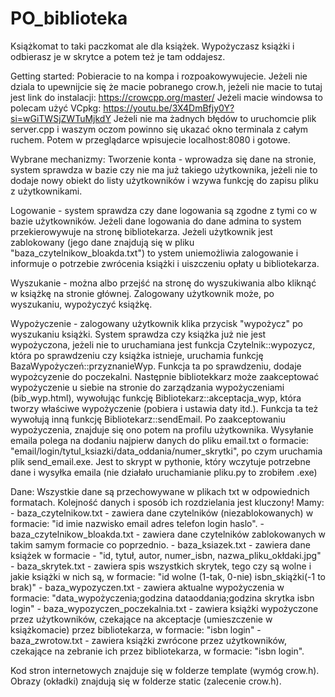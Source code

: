 # PO_biblioteka
Książkomat to taki paczkomat ale dla książek. Wypożyczasz książki i odbierasz je w skrytce a potem też je tam oddajesz.

Getting started:
Pobieracie to na kompa i rozpoakowywujecie. Jeżeli nie dziala to upewnijcie się że macie pobranego crow.h, jeżeli nie macie to tutaj jest link do instalacji:
https://crowcpp.org/master/
Jeżeli macie windowsa to polecam użyć VCpkg:
https://youtu.be/3X4DmBfjy0Y?si=wGiTWSjZWTuMjkdY
Jeżeli nie ma żadnych błędów to uruchomcie plik server.cpp i waszym oczom powinno się ukazać okno terminala z całym ruchem.
Potem w przeglądarce wpisujecie localhost:8080 i gotowe.

Wybrane mechanizmy:
    Tworzenie konta - wprowadza się dane na stronie, system sprawdza w bazie czy nie ma już takiego użytkownika, jeżeli nie to dodaje nowy obiekt do listy użytkowników i wzywa   funkcję do zapisu pliku z użytkownikami.

  Logowanie - system sprawdza czy dane logowania są zgodne z tymi co w bazie użytkowników. Jeżeli dane logowania do dane admina to system przekierowywuje na stronę bibliotekarza.
  Jeżeli użytkownik jest zablokowany (jego dane znajdują się w pliku "baza_czytelnikow_bloakda.txt") to ystem uniemożliwia zalogowanie i informuje o potrzebie zwrócenia książki i uiszczeniu opłaty u bibliotekarza.

  Wyszukanie - można albo przejść na stronę do wyszukiwania albo kliknąć w książkę na stronie głównej. Zalogowany użytkownik może, po wyszukaniu, wypożyczyć książkę.

  Wypożyczenie - zalogowany użytkownik klika przycisk "wypożycz" po wyszukaniu książki. System sprawdza czy książka już nie jest wypożyczona, jeżeli nie to uruchamiana jest funkcja Czytelnik::wypozycz, która po sprawdzeniu czy książka istnieje, uruchamia funkcję BazaWypożyczeń::przyznanieWyp. Funkcja ta po sprawdzeniu, dodaje wypożcyzenie do poczekalni.
  Następnie bibliotekkarz może zaakceptować wypożyczenie u siebie na stronie do zarządzania wypożyczeniami (bib_wyp.html), wywołując funkcję Bibliotekarz::akceptacja_wyp, która tworzy właściwe wypożyczenie (pobiera i ustawia daty itd.). Funkcja ta też wywołują inną funkcję Bibliotekarz::sendEmail. Po zaakceptowaniu wypożyczenia, znajduje się ono potem na profilu użytkownika.
  Wysyłanie emaila polega na dodaniu najpierw danych do pliku email.txt o formacie: "email/login/tytul_ksiazki/data_oddania/numer_skrytki", po czym uruchamia plik send_email.exe.
  Jest to skrypt w pythonie, który wczytuje potrzebne dane i wysyłka emaila (nie działało uruchamianie pliku.py to zrobiłem .exe)

Dane:
  Wszystkie dane są przechowywane w plikach txt w odpowiednich formatach. Kolejność danych i sposób ich rozdzielania jest kluczony!
    Mamy:
      - baza_czytelnikow.txt - zawiera dane czytelników (niezablokowanych) w formacie: "id imie nazwisko email adres telefon login haslo".
      - baza_czytelnikow_bloakda.txt - zawiera dane czytelników zablokowanych w takim samym formacie co poprzednio.
      - baza_ksiazek.txt - zawiera dane książek w formacie - "id, tytuł, autor, numer_isbn, nazwa_pliku_okłdaki.jpg"
      - baza_skrytek.txt - zawiera spis wszystkich skrytek, tego czy są wolne i jakie książki w nich są, w formacie: "id wolne (1-tak, 0-nie) isbn_skiążki(-1 to brak)"
      - baza_wypozyczen.txt - zawiera aktualne wypożyczenia w formacie: "data_wypożyczenia;godzina dataoddania;godzina skrytka isbn login"
      - baza_wypozyczen_poczekalnia.txt - zawiera książki wypożyczone przez użytkowników, czekające na akceptacje (umieszczenie w książkomacie) przez bibliotekarza, 
          w formacie: "isbn login"
      - baza_zwrotow.txt - zawiera książki zwrócone przez użytkowników, czekające na zebranie ich przez bibliotekarza, w formacie: "isbn login".

Kod stron internetowych znajduje się w folderze template (wymóg crow.h).
Obrazy (okładki) znajdują się w folderze static (zalecenie crow.h).

